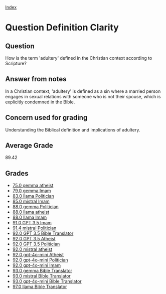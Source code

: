 
[Index](../../index.md)
# Question Definition Clarity
## Question
How is the term 'adultery' defined in the Christian context according to Scripture?

## Answer from notes
In a Christian context, 'adultery' is defined as a sin where a married person engages in sexual relations with someone who is not their spouse, which is explicitly condemned in the Bible.

## Concern used for grading
Understanding the Biblical definition and implications of adultery.

## Average Grade
89.42

## Grades
 * [75.0 gemma atheist](../answers/gemma_atheist/Definition_Clarity.md)
 * [79.0 gemma Imam](../answers/gemma_Imam/Definition_Clarity.md)
 * [83.0 llama Politician](../answers/llama_Politician/Definition_Clarity.md)
 * [85.0 mistral Imam](../answers/mistral_Imam/Definition_Clarity.md)
 * [88.0 gemma Politician](../answers/gemma_Politician/Definition_Clarity.md)
 * [88.0 llama atheist](../answers/llama_atheist/Definition_Clarity.md)
 * [88.0 llama Imam](../answers/llama_Imam/Definition_Clarity.md)
 * [91.0 GPT 3.5 Imam](../answers/GPT_3.5_Imam/Definition_Clarity.md)
 * [91.4 mistral Politician](../answers/mistral_Politician/Definition_Clarity.md)
 * [92.0 GPT 3.5 Bible Translator](../answers/GPT_3.5_Bible_Translator/Definition_Clarity.md)
 * [92.0 GPT 3.5 Atheist](../answers/GPT_3.5_Atheist/Definition_Clarity.md)
 * [92.0 GPT 3.5 Politician](../answers/GPT_3.5_Politician/Definition_Clarity.md)
 * [92.0 mistral atheist](../answers/mistral_atheist/Definition_Clarity.md)
 * [92.0 gpt-4o-mini Atheist](../answers/gpt-4o-mini_Atheist/Definition_Clarity.md)
 * [92.0 gpt-4o-mini Politician](../answers/gpt-4o-mini_Politician/Definition_Clarity.md)
 * [92.0 gpt-4o-mini Imam](../answers/gpt-4o-mini_Imam/Definition_Clarity.md)
 * [93.0 gemma Bible Translator](../answers/gemma_Bible_Translator/Definition_Clarity.md)
 * [93.0 mistral Bible Translator](../answers/mistral_Bible_Translator/Definition_Clarity.md)
 * [93.0 gpt-4o-mini Bible Translator](../answers/gpt-4o-mini_Bible_Translator/Definition_Clarity.md)
 * [97.0 llama Bible Translator](../answers/llama_Bible_Translator/Definition_Clarity.md)
